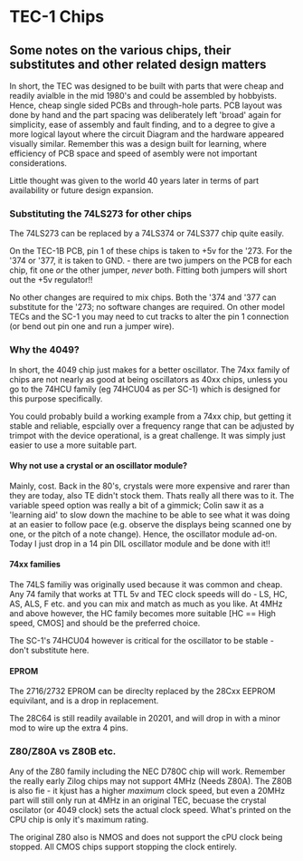 # TEC-1 Chips

## Some notes on the various chips, their substitutes and other related design matters

In short, the TEC was designed to be built with parts that were cheap and readily avialble in the mid 1980's and could be assembled by hobbyists. Hence, cheap single sided PCBs and through-hole parts. PCB layout was done by hand and the part spacing was deliberately left 'broad' again for simplicity, ease of assembly and fault finding, and to a degree to give a more logical layout where the circuit Diagram and the hardware appeared visually similar. Remember this was a design built for learning, where efficiency of PCB space and speed of asembly were not important considerations.

Little thought was given to the world 40 years later in terms of part availability or future design expansion.

### Substituting the 74LS273 for other chips

The 74LS273 can be replaced by a 74LS374 or 74LS377 chip quite easily.

On the TEC-1B PCB, pin 1 of these chips is taken to +5v for the '273. For the '374 or '377, it is taken to GND. - there are two jumpers on the PCB for each chip, fit one *or* the other jumper, *never* both. Fitting both jumpers will short out the +5v regulator!!

No other changes are required to mix chips. Both the '374 and '377 can substitute for the '273; no software changes are required. On other model TECs and the SC-1 you may need to cut tracks to alter the pin 1 connection (or bend out pin one and run a jumper wire).

### Why the 4049?

In short, the 4049 chip just makes for a better oscillator. The 74xx family of chips are not nearly as good at being oscillators as 40xx chips, unless you go to the 74HCU family (eg 74HCU04 as per SC-1) which is designed for this purpose specifically.

You could probably build a working example from a 74xx chip, but getting it stable and reliable, espcially over a frequency range that can be adjusted by trimpot with the device operational, is a great challenge. It was simply just easier to use a more suitable part.

#### Why not use a crystal or an oscillator module?

Mainly, cost. Back in the 80's, crystals were more expensive and rarer than they are today, also TE didn't stock them. Thats really all there was to it. The variable speed option was really a bit of a gimmick; Colin saw it as a 'learning aid' to slow down the machine to be able to see what it was doing at an easier to follow pace (e.g. observe the displays being scanned one by one, or the pitch of a note change). Hence, the oscillator module ad-on. Today I just drop in a 14 pin DIL oscillator module and be done with it!!

#### 74xx families

The 74LS familiy was originally used because it was common and cheap. Any 74 family that works at TTL 5v and TEC clock speeds will do - LS, HC, AS, ALS, F etc. and you can mix and match as much as you like. At 4MHz and above however, the HC family becomes more suitable [HC == High speed, CMOS] and should be the preferred choice.

The SC-1's 74HCU04 however is critical for the oscillator to be stable - don't substitute here.

#### EPROM

The 2716/2732 EPROM can be direclty replaced by the 28Cxx EEPROM equivilant, and is a drop in replacement.

The 28C64 is still readily available in 20201, and will drop in with a minor mod to wire up the extra 4 pins.

### Z80/Z80A vs Z80B etc.

Any of the Z80 family including the NEC D780C chip will work. Remember the really early Zilog chips may not support 4MHz (Needs Z80A). The Z80B is also fie - it kjust has a higher *maximum* clock speed, but even a 20MHz part will still only run at 4MHz in an original TEC, becuase the crystal oscilator (or 4049 clock) sets the actual clock speed. What's printed on the CPU chip is only it's maximum rating.

The original Z80 also is NMOS and does not support the cPU clock being stopped. All CMOS chips support stopping the clock entirely.

